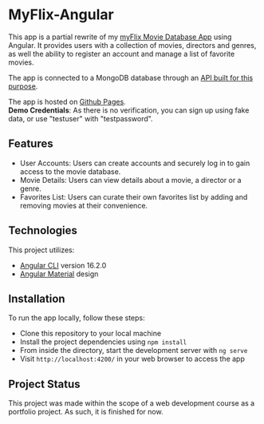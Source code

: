 # MyFlix-Angular
This app is a partial rewrite of my [myFlix Movie Database App](https://github.com/KatGaertner/myFlix) using Angular. It provides users with a collection of movies, directors and genres, as well the ability to register an account and manage a list of favorite movies.

The app is connected to a MongoDB database through an [API built for this purpose](https://github.com/KatGaertner/movie_api).

The app is hosted on [Github Pages](https://katgaertner.github.io/myFlix-Angular/).  
**Demo Credentials**: As there is no verification, you can sign up using fake data, or use "testuser" with "testpassword".

## Features

- User Accounts: Users can create accounts and securely log in to gain access to the movie database.
- Movie Details: Users can view details about a movie, a director or a genre.
- Favorites List: Users can curate their own favorites list by adding and removing movies at their convenience.

## Technologies
This project utilizes:

- [Angular CLI](https://github.com/angular/angular-cli) version 16.2.0
- [Angular Material](https://material.angular.io/) design

## Installation

To run the app locally, follow these steps:

- Clone this repository to your local machine
- Install the project dependencies using `npm install`
- From inside the directory, start the development server with `ng serve`
- Visit `http://localhost:4200/` in your web browser to access the app

## Project Status

This project was made within the scope of a web development course as a portfolio project. As such, it is finished for now.